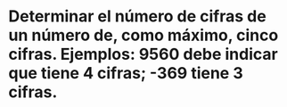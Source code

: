 # Determinar el número de cifras de un número de, como máximo, cinco cifras. Ejemplos: 9560 debe indicar que tiene 4 cifras; -369 tiene 3 cifras.
